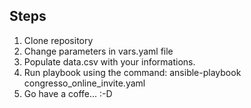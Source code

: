 ## Steps ##

1. Clone repository
2. Change parameters in vars.yaml file
3. Populate data.csv with your informations.
4. Run playbook using the command:
   ansible-playbook  congresso_online_invite.yaml
5. Go have a coffe... :-D
